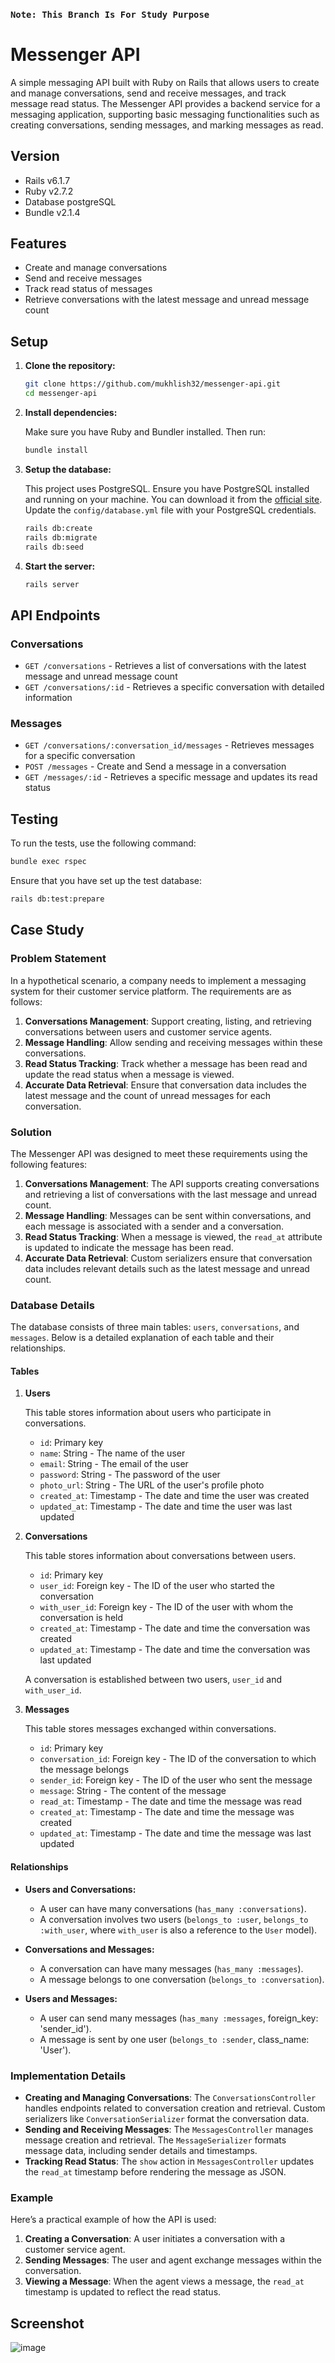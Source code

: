 ### `Note: This Branch Is For Study Purpose`

# Messenger API

A simple messaging API built with Ruby on Rails that allows users to create and manage conversations, send and receive messages, and track message read status. The Messenger API provides a backend service for a messaging application, supporting basic messaging functionalities such as creating conversations, sending messages, and marking messages as read.

## Version
* Rails v6.1.7
* Ruby v2.7.2
* Database postgreSQL
* Bundle v2.1.4

## Features

- Create and manage conversations
- Send and receive messages
- Track read status of messages
- Retrieve conversations with the latest message and unread message count

## Setup

1. **Clone the repository:**

    ```bash
    git clone https://github.com/mukhlish32/messenger-api.git
    cd messenger-api
    ```

2. **Install dependencies:**

    Make sure you have Ruby and Bundler installed. Then run:

    ```bash
    bundle install
    ```

3. **Setup the database:**

   This project uses PostgreSQL. Ensure you have PostgreSQL installed and running on your machine. You can download it from the [official site](https://www.postgresql.org/download/). Update the `config/database.yml` file with your PostgreSQL credentials.


    ```bash
    rails db:create
    rails db:migrate
    rails db:seed
    ```

5. **Start the server:**

    ```bash
    rails server
    ```

## API Endpoints
### Conversations
- `GET /conversations` - Retrieves a list of conversations with the latest message and unread message count
- `GET /conversations/:id` - Retrieves a specific conversation with detailed information
### Messages
- `GET /conversations/:conversation_id/messages` - Retrieves messages for a specific conversation
- `POST /messages` - Create and Send a message in a conversation
- `GET /messages/:id` - Retrieves a specific message and updates its read status

## Testing

To run the tests, use the following command:

```bash
bundle exec rspec
```

Ensure that you have set up the test database:

```bash
rails db:test:prepare
```


## Case Study

### Problem Statement

In a hypothetical scenario, a company needs to implement a messaging system for their customer service platform. The requirements are as follows:
1. **Conversations Management**: Support creating, listing, and retrieving conversations between users and customer service agents.
2. **Message Handling**: Allow sending and receiving messages within these conversations.
3. **Read Status Tracking**: Track whether a message has been read and update the read status when a message is viewed.
4. **Accurate Data Retrieval**: Ensure that conversation data includes the latest message and the count of unread messages for each conversation.

### Solution

The Messenger API was designed to meet these requirements using the following features:

1. **Conversations Management**: The API supports creating conversations and retrieving a list of conversations with the last message and unread count.
2. **Message Handling**: Messages can be sent within conversations, and each message is associated with a sender and a conversation.
3. **Read Status Tracking**: When a message is viewed, the `read_at` attribute is updated to indicate the message has been read.
4. **Accurate Data Retrieval**: Custom serializers ensure that conversation data includes relevant details such as the latest message and unread count.

### Database Details

The database consists of three main tables: `users`, `conversations`, and `messages`. Below is a detailed explanation of each table and their relationships.

#### Tables

1. **Users**

    This table stores information about users who participate in conversations.

    - `id`: Primary key
    - `name`: String - The name of the user
    - `email`: String - The email of the user
    - `password`: String - The password of the user
    - `photo_url`: String - The URL of the user's profile photo
    - `created_at`: Timestamp - The date and time the user was created
    - `updated_at`: Timestamp - The date and time the user was last updated

2. **Conversations**

    This table stores information about conversations between users.

    - `id`: Primary key
    - `user_id`: Foreign key - The ID of the user who started the conversation
    - `with_user_id`: Foreign key - The ID of the user with whom the conversation is held
    - `created_at`: Timestamp - The date and time the conversation was created
    - `updated_at`: Timestamp - The date and time the conversation was last updated

    A conversation is established between two users, `user_id` and `with_user_id`.

3. **Messages**

    This table stores messages exchanged within conversations.

    - `id`: Primary key
    - `conversation_id`: Foreign key - The ID of the conversation to which the message belongs
    - `sender_id`: Foreign key - The ID of the user who sent the message
    - `message`: String - The content of the message
    - `read_at`: Timestamp - The date and time the message was read
    - `created_at`: Timestamp - The date and time the message was created
    - `updated_at`: Timestamp - The date and time the message was last updated

#### Relationships

- **Users and Conversations:**
  - A user can have many conversations (`has_many :conversations`).
  - A conversation involves two users (`belongs_to :user`, `belongs_to :with_user`, where `with_user` is also a reference to the `User` model).

- **Conversations and Messages:**
  - A conversation can have many messages (`has_many :messages`).
  - A message belongs to one conversation (`belongs_to :conversation`).

- **Users and Messages:**
  - A user can send many messages (`has_many :messages`, foreign_key: 'sender_id').
  - A message is sent by one user (`belongs_to :sender`, class_name: 'User').


### Implementation Details

- **Creating and Managing Conversations**: The `ConversationsController` handles endpoints related to conversation creation and retrieval. Custom serializers like `ConversationSerializer` format the conversation data.
- **Sending and Receiving Messages**: The `MessagesController` manages message creation and retrieval. The `MessageSerializer` formats message data, including sender details and timestamps.
- **Tracking Read Status**: The `show` action in `MessagesController` updates the `read_at` timestamp before rendering the message as JSON.

### Example

Here’s a practical example of how the API is used:

1. **Creating a Conversation**: A user initiates a conversation with a customer service agent.
2. **Sending Messages**: The user and agent exchange messages within the conversation.
3. **Viewing a Message**: When the agent views a message, the `read_at` timestamp is updated to reflect the read status.

## Screenshot
![image](https://github.com/mukhlish32/messenger-api/assets/85531251/ae969d00-c3c1-4405-a5d3-698012295307)
